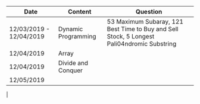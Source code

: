 



| Date | Content | Question |
|--|--|--|
| 12/03/2019 - 12/04/2019 | Dynamic Programming | 53 Maximum Subaray, 121 Best Time to Buy and Sell Stock, 5 Longest Pali04ndromic Substring |
| 12/04/2019 | Array | |
| 12/04/2019 | Divide and Conquer | |
| 12/05/2019 | | |
|


<!--stackedit_data:
eyJoaXN0b3J5IjpbMTA3ODAxNTMyNSwtMjExODg2OTIzOSwxMz
M3MDk1NTQ1LC04ODAxOTI4NzBdfQ==
-->